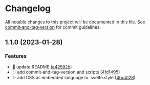 # Changelog

All notable changes to this project will be documented in this file. See [commit-and-tag-version](https://github.com/absolute-version/commit-and-tag-version) for commit guidelines.

## 1.1.0 (2023-01-28)


### Features

* :memo: update README ([a42592b](https://github.com/henrikvilhelmberglund/vscode-svx/commit/a42592b67061bef65cce5c9c421c8c41ba43897e))
* :sparkles: add commit-and-tag-version and scripts ([4fd1495](https://github.com/henrikvilhelmberglund/vscode-svx/commit/4fd1495d58f4c7bf9ee7577932ec2da3652e3b06))
* :sparkles: add CSS as embedded language to .svelte.style ([4bc4128](https://github.com/henrikvilhelmberglund/vscode-svx/commit/4bc4128c3609249f8a696603e2290682db2b6769))
